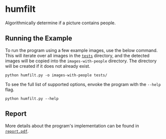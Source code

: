 # humfilt

Algorithmically determine if a picture contains people.


## Running the Example

To run the program using a few example images, use the below command. This will iterate over all images in the [`tests`](./tests) directory, and the detected images will be copied into the `images-with-people` directory. The directory will be created if it does not already exist.

```
python humfilt.py -o images-with-people tests/
```


To see the full list of supported options, envoke the program with the `--help` flag.

```
python humfilt.py --help
```

## Report

More details about the program's implementation can be found in [`report.pdf`](./report.pdf).
